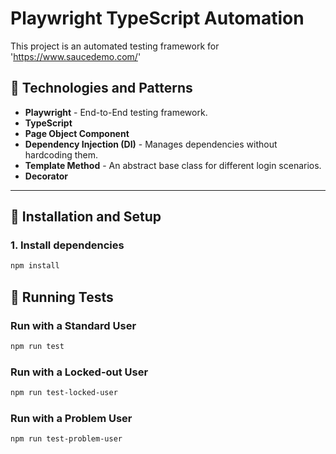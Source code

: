 # **Playwright TypeScript Automation**

This project is an automated testing framework for 'https://www.saucedemo.com/'

## **📌 Technologies and Patterns**

- **Playwright** - End-to-End testing framework.
- **TypeScript**
- **Page Object Component**
- **Dependency Injection (DI)** - Manages dependencies without hardcoding them.
- **Template Method** - An abstract base class for different login scenarios.
- **Decorator**

---

## **🚀 Installation and Setup**

### **1. Install dependencies**

```sh
npm install
```

## **🎯 Running Tests**

### **Run with a Standard User**

```sh
npm run test
```

### **Run with a Locked-out User**

```sh
npm run test-locked-user
```

### **Run with a Problem User**

```sh
npm run test-problem-user
```
